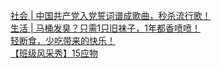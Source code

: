   
[社会 | 中国共产党入党誓词谱成歌曲，秒杀流行歌！](http://www.dianyue.me/archives/487/904pzsynuznvweix/)  
[生活 | 马桶发臭？只需1只旧袜子，1年都香喷喷！](http://www.dianyue.me/archives/422/r8p3nh7y30oijf08/)  
[轻断食，少吃带来的快乐！](http://www.dianyue.me/archives/354/jhqz0tjyrc18znsg/)  
[【班级风采秀】15应物](http://www.dianyue.me/archives/776/n93692k3jrhtazyt/)